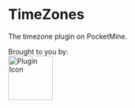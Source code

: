 # TimeZones
The timezone plugin on PocketMine.  

Brought to you by:  
<img src="http://chopsticksoftware.weebly.com/uploads/1/1/2/8/11288113/1427493170.png" alt="Plugin Icon" style="width:90px;height:90px">
